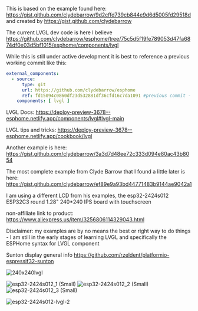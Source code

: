 This is based on the example found here: https://gist.github.com/clydebarrow/9d2cffd739cb844e9d6d5005fd29518d and created by https://gist.github.com/clydebarrow

The current LVGL dev code is here I believe https://github.com/clydebarrow/esphome/tree/75c5d5f19fe789053d47fa6874df0e03d5bf1015/esphome/components/lvgl

While this is still under active development it is best to reference a previous working commit like this:
```yaml
external_components:
  - source:
      type: git
      url: https://github.com/clydebarrow/esphome
      ref: fd15094c0860df23d532881df36cfd16c7da1091 #previous commit - wont be needed in the future
    components: [ lvgl ]
```

LVGL Docs: https://deploy-preview-3678--esphome.netlify.app/components/lvgl#lvgl-main

LVGL tips and tricks: https://deploy-preview-3678--esphome.netlify.app/cookbook/lvgl

Another example is here: https://gist.github.com/clydebarrow/3a3d7d48ee72c333d094e80ac43b8054

The most complete example from Clyde Barrow that I found a little later is here:
https://gist.github.com/clydebarrow/ef89e9a93bd44771483b9144ae9042a1

I am using a different LCD from his examples, the esp32-2424s012 ESP32C3 round 1.28" 240*240 IPS board with touchscreen

non-affiliate link to product:
https://www.aliexpress.us/item/3256806114329043.html

Disclaimer: my examples are by no means the best or right way to do things - I am still in the early stages of learning LVGL and specifically the ESPHome syntax for LVGL component

Sunton display general info https://github.com/rzeldent/platformio-espressif32-sunton 

![240x240lvgl](https://github.com/clowrey/esphome-esp32-2424s012-lvgl-powermeter/assets/6935928/72f1f324-b43b-4b48-8b11-d7b1c189d15d)


![esp32-2424s012_1 (Small)](https://github.com/clowrey/esphome-esp32-2424s012-lvgl-powermeter/assets/6935928/f7c1a190-99d1-4168-a0c7-906efd464e62)
![esp32-2424s012_2 (Small)](https://github.com/clowrey/esphome-esp32-2424s012-lvgl-powermeter/assets/6935928/6b1ba872-356d-426f-aa1e-d95ab732c966)
![esp32-2424s012_3 (Small)](https://github.com/clowrey/esphome-esp32-2424s012-lvgl-powermeter/assets/6935928/e51b7cd1-dc2e-46a3-a03a-f01a7e7d2377)



![esp32-2424s012-lvgl-2](https://github.com/clowrey/esphome-esp32-2424s012-lvgl-powermeter/assets/6935928/df1c8915-9a5c-425e-a78f-248a0b2734d7)


